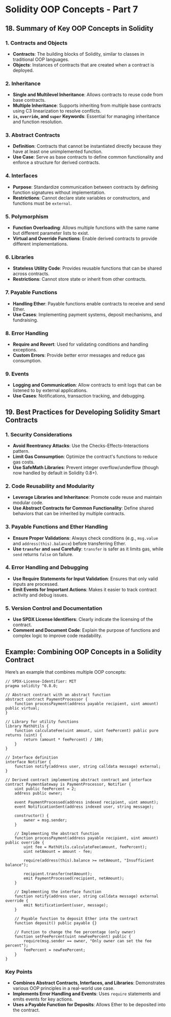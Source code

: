 # Solidity OOP Concepts - Part 7

## 18. Summary of Key OOP Concepts in Solidity

### 1. Contracts and Objects
- **Contracts**: The building blocks of Solidity, similar to classes in traditional OOP languages.
- **Objects**: Instances of contracts that are created when a contract is deployed.

### 2. Inheritance
- **Single and Multilevel Inheritance**: Allows contracts to reuse code from base contracts.
- **Multiple Inheritance**: Supports inheriting from multiple base contracts using C3 linearization to resolve conflicts.
- **`is`, `override`, and `super` Keywords**: Essential for managing inheritance and function resolution.

### 3. Abstract Contracts
- **Definition**: Contracts that cannot be instantiated directly because they have at least one unimplemented function.
- **Use Case**: Serve as base contracts to define common functionality and enforce a structure for derived contracts.

### 4. Interfaces
- **Purpose**: Standardize communication between contracts by defining function signatures without implementation.
- **Restrictions**: Cannot declare state variables or constructors, and functions must be `external`.

### 5. Polymorphism
- **Function Overloading**: Allows multiple functions with the same name but different parameter lists to exist.
- **Virtual and Override Functions**: Enable derived contracts to provide different implementations.

### 6. Libraries
- **Stateless Utility Code**: Provides reusable functions that can be shared across contracts.
- **Restrictions**: Cannot store state or inherit from other contracts.

### 7. Payable Functions
- **Handling Ether**: Payable functions enable contracts to receive and send Ether.
- **Use Cases**: Implementing payment systems, deposit mechanisms, and fundraising.

### 8. Error Handling
- **Require and Revert**: Used for validating conditions and handling exceptions.
- **Custom Errors**: Provide better error messages and reduce gas consumption.

### 9. Events
- **Logging and Communication**: Allow contracts to emit logs that can be listened to by external applications.
- **Use Cases**: Notifications, transaction tracking, and debugging.

## 19. Best Practices for Developing Solidity Smart Contracts

### 1. Security Considerations
- **Avoid Reentrancy Attacks**: Use the Checks-Effects-Interactions pattern.
- **Limit Gas Consumption**: Optimize the contract's functions to reduce gas costs.
- **Use SafeMath Libraries**: Prevent integer overflow/underflow (though now handled by default in Solidity 0.8+).

### 2. Code Reusability and Modularity
- **Leverage Libraries and Inheritance**: Promote code reuse and maintain modular code.
- **Use Abstract Contracts for Common Functionality**: Define shared behaviors that can be inherited by multiple contracts.

### 3. Payable Functions and Ether Handling
- **Ensure Proper Validations**: Always check conditions (e.g., `msg.value` and `address(this).balance`) before transferring Ether.
- **Use `transfer` and `send` Carefully**: `transfer` is safer as it limits gas, while `send` returns `false` on failure.

### 4. Error Handling and Debugging
- **Use Require Statements for Input Validation**: Ensures that only valid inputs are processed.
- **Emit Events for Important Actions**: Makes it easier to track contract activity and debug issues.

### 5. Version Control and Documentation
- **Use SPDX License Identifiers**: Clearly indicate the licensing of the contract.
- **Comment and Document Code**: Explain the purpose of functions and complex logic to improve code readability.

## Example: Combining OOP Concepts in a Solidity Contract
Here’s an example that combines multiple OOP concepts:

```solidity
// SPDX-License-Identifier: MIT
pragma solidity ^0.8.0;

// Abstract contract with an abstract function
abstract contract PaymentProcessor {
    function processPayment(address payable recipient, uint amount) public virtual;
}

// Library for utility functions
library MathUtils {
    function calculateFee(uint amount, uint feePercent) public pure returns (uint) {
        return (amount * feePercent) / 100;
    }
}

// Interface definition
interface Notifier {
    function notify(address user, string calldata message) external;
}

// Derived contract implementing abstract contract and interface
contract PaymentGateway is PaymentProcessor, Notifier {
    uint public feePercent = 2;
    address public owner;

    event PaymentProcessed(address indexed recipient, uint amount);
    event NotificationSent(address indexed user, string message);

    constructor() {
        owner = msg.sender;
    }

    // Implementing the abstract function
    function processPayment(address payable recipient, uint amount) public override {
        uint fee = MathUtils.calculateFee(amount, feePercent);
        uint netAmount = amount - fee;

        require(address(this).balance >= netAmount, "Insufficient balance");

        recipient.transfer(netAmount);
        emit PaymentProcessed(recipient, netAmount);
    }

    // Implementing the interface function
    function notify(address user, string calldata message) external override {
        emit NotificationSent(user, message);
    }

    // Payable function to deposit Ether into the contract
    function deposit() public payable {}

    // Function to change the fee percentage (only owner)
    function setFeePercent(uint newFeePercent) public {
        require(msg.sender == owner, "Only owner can set the fee percent");
        feePercent = newFeePercent;
    }
}
```
### Key Points

-   **Combines Abstract Contracts, Interfaces, and Libraries**: Demonstrates various OOP principles in a real-world use case.
-   **Implements Error Handling and Events**: Uses `require` statements and emits events for key actions.
-   **Uses a Payable Function for Deposits**: Allows Ether to be deposited into the contract.
